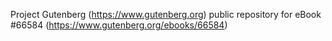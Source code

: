 Project Gutenberg (https://www.gutenberg.org) public repository for
eBook #66584 (https://www.gutenberg.org/ebooks/66584)
